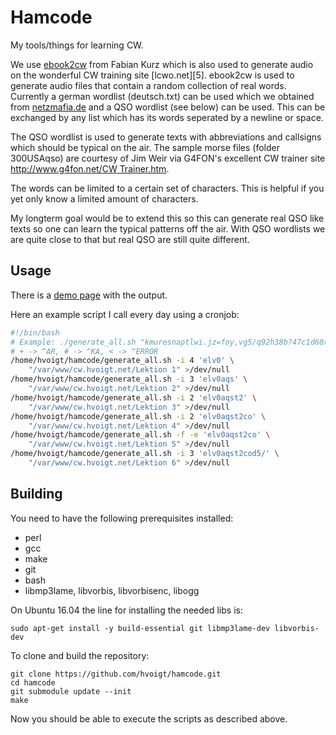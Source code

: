 Hamcode
=======

My tools/things for learning CW.

We use [ebook2cw][1] from Fabian Kurz which is also used to generate
audio on the wonderful CW training site [lcwo.net][5].
ebook2cw is used to generate audio files that contain a random
collection of real words. Currently a german wordlist (deutsch.txt)
can be used which we obtained from [netzmafia.de][2] and a QSO
wordlist (see below) can be used. This can be exchanged by any list
which has its words seperated by a newline or space.

The QSO wordlist is used to generate texts with abbreviations and
callsigns which should be typical on the air. The sample morse files
(folder 300USAqso) are courtesy of Jim Weir via G4FON's excellent CW
trainer site [http://www.g4fon.net/CW Trainer.htm][4].

The words can be limited to a certain set of characters. This is
helpful if you yet only know a limited amount of characters.

My longterm goal would be to extend this so this can generate real QSO
like texts so one can learn the typical patterns off the air. With QSO
wordlists we are quite close to that but real QSO are still quite
different.

Usage
-----

There is a [demo page][3] with the output.

Here an example script I call every day using a cronjob:

```bash
#!/bin/bash
# Example: ./generate_all.sh "kmuresnaptlwi.jz=foy,vg5/q92h38b?47c1d60x+#" output
# + -> ^AR, # -> ^KA, < -> ^ERROR
/home/hvoigt/hamcode/generate_all.sh -i 4 'elv0' \
	"/var/www/cw.hvoigt.net/Lektion 1" >/dev/null
/home/hvoigt/hamcode/generate_all.sh -i 3 'elv0aqs' \
	"/var/www/cw.hvoigt.net/Lektion 2" >/dev/null
/home/hvoigt/hamcode/generate_all.sh -i 2 'elv0aqst2' \
	"/var/www/cw.hvoigt.net/Lektion 3" >/dev/null
/home/hvoigt/hamcode/generate_all.sh -i 2 'elv0aqst2co' \
	"/var/www/cw.hvoigt.net/Lektion 4" >/dev/null
/home/hvoigt/hamcode/generate_all.sh -f -e 'elv0aqst2co' \
	"/var/www/cw.hvoigt.net/Lektion 5" >/dev/null
/home/hvoigt/hamcode/generate_all.sh -i 3 'elv0aqst2cod5/' \
	"/var/www/cw.hvoigt.net/Lektion 6" >/dev/null
```

Building
--------

You need to have the following prerequisites installed:

 * perl
 * gcc
 * make
 * git
 * bash
 * libmp3lame, libvorbis, libvorbisenc, libogg

On Ubuntu 16.04 the line for installing the needed libs is:

```
sudo apt-get install -y build-essential git libmp3lame-dev libvorbis-dev
```

To clone and build the repository:

```
git clone https://github.com/hvoigt/hamcode.git
cd hamcode
git submodule update --init
make
```

Now you should be able to execute the scripts as described above.

[1]: https://fkurz.net/ham/ebook2cw.html
[2]: http://www.netzmafia.de/software/wordlists/deutsch.txt
[3]: http://cw.hvoigt.net
[4]: http://www.g4fon.net/CW%20Trainer.htm
